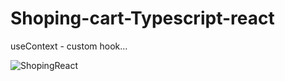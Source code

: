 # Shoping-cart-Typescript-react

useContext - custom hook...

![ShopingReact](https://user-images.githubusercontent.com/93679996/180712568-03d041b4-1d3b-4a5c-b7eb-8321bcbc6087.PNG)
